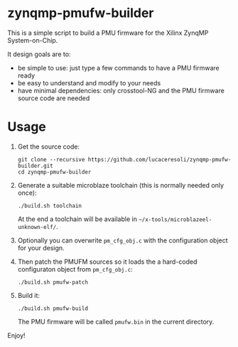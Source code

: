 zynqmp-pmufw-builder
====================

This is a simple script to build a PMU firmware for the Xilinx ZynqMP
System-on-Chip.

It design goals are to:

* be simple to use: just type a few commands to have a PMU firmware
  ready
* be easy to understand and modify to your needs
* have minimal dependencies: only crosstool-NG and the PMU firmware
  source code are needed



Usage
=====

1. Get the source code:

       git clone --recursive https://github.com/lucaceresoli/zynqmp-pmufw-builder.git
       cd zynqmp-pmufw-builder

2. Generate a suitable microblaze toolchain (this is normally needed
   only once):

       ./build.sh toolchain

   At the end a toolchain will be available in
   `~/x-tools/microblazeel-unknown-elf/`.

3. Optionally you can overwrite `pm_cfg_obj.c` with the configuration
   object for your design.

4. Then patch the PMUFM sources so it loads the a hard-coded configuraton
   object from `pm_cfg_obj.c`:

       ./build.sh pmufw-patch

5. Build it:

       ./build.sh pmufw-build

   The PMU firmware will be called `pmufw.bin` in the current directory.

Enjoy!
